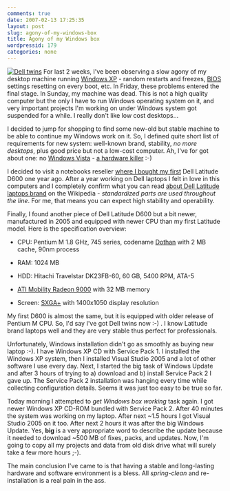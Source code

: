 ```yaml
---
comments: true
date: 2007-02-13 17:25:35
layout: post
slug: agony-of-my-windows-box
title: Agony of my Windows box
wordpressid: 179
categories: none
---
```


[![Dell twins](http://mateusz.loskot.net/gallery/_gallery_albums_store/dell/dell_twins_5.thumb.jpg)](http://mateusz.loskot.net/gallery/dell/dell_twins_5) For last 2 weeks, I've been observing a slow agony of my desktop machine running [Windows XP](http://en.wikipedia.org/wiki/Windows_XP) - random restarts and freezes, [BIOS](http://en.wikipedia.org/wiki/BIOS) settings resetting on every boot, etc. In Friday, these problems entered the final stage. In Sunday, my machine was dead.
This is not a high quality computer but the only I have to run Windows operating system on it, and very important projects I'm working on under Windows system got suspended for a while. I really don't like low cost desktops...





I decided to jump for shopping to find some new-old but stable machine to be able to continue my Windows work on it. So, I defined quite short list of requirements for new system: well-known brand, stability, _no more desktops_, plus good price but not a low-cost computer. Ah, I've for got about one: no [Windows Vista](http://en.wikipedia.org/wiki/Windows_Vista) - [a hardware killer](http://www.daniweb.com/blogs/entry360.html) :-)







I decided to visit a notebooks reseller [where I bought my first](http://www.tajne.eu/) Dell Latitude D600 one year ago. After a year working on Dell laptops I felt in love in this computers and I completely confirm what you can read [about Dell Latitude laptops brand](http://en.wikipedia.org/wiki/Dell_Latitude) on the Wikipedia - _standardized parts are used throughout the line_. For me, that means you can expect high stability and operability.





Finally, I found another piece of Dell Latitude D600 but a bit newer, manufactured in 2005 and equipped with newer CPU than my first Latitude model. Here is the specification overview:




  * CPU: Pentium M 1.8 GHz, 745 series, codename [Dothan](http://en.wikipedia.org/wiki/Dothan)  with 2 MB cache, 90nm process


  * RAM: 1024 MB


  * HDD:  Hitachi Travelstar DK23FB-60, 60 GB, 5400 RPM, ATA-5


  * [ATI Mobility Radeon 9000](http://ati.amd.com/products/MobilityRadeon9000/index.html) with 32 MB memory


  * Screen: [SXGA+](http://en.wikipedia.org/wiki/SXGA%2B) with 1400x1050 display resolution








My first D600 is almost the same, but it is equipped with older release of Pentium M CPU. So, I'd say I've got Dell twins now :-) . I know Latitude brand laptops well and they are very stable thus perfect for professionals.





Unfortunately, Windows installation didn't go as smoothly as buying new laptop :-). I have Windows XP CD with Service Pack 1. I installed the Windows XP system, then I installed Visual Studio 2005 and a lot of other software I use every day. Next, I started the big task of Windows Update and after 3 hours of trying to a) download and b) install Service Pack 2 I gave up. The Service Pack 2 installation was hanging every time while collecting configuration details. Seems it was just too easy to be true so far.





Today morning I attempted to _get Windows box working_ task again. I got newer Windows XP CD-ROM bundled with Service Pack 2. After 40 minutes the system was working on my laptop. After next ~1.5 hours I got Visual Studio 2005 on it too. After next 2 hours it was after the big Windows Update. Yes, **big** is a very appropriate word to describe the update because it needed to download ~500 MB of fixes, packs, and updates. Now, I'm going to copy all my projects and data from old disk drive what will surely take a few more hours ;-).





The main conclusion I've came to is that having a stable and long-lasting hardware and software environment is a bless. All _spring-clean_ and re-installation is a real pain in the ass.

